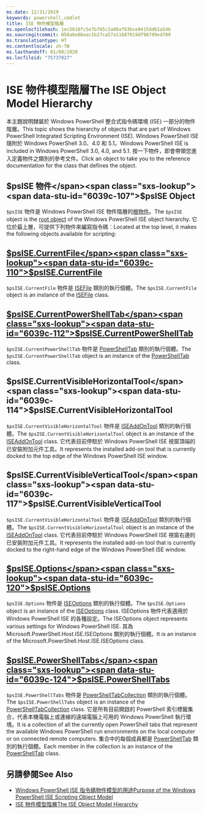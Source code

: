 ```yaml
---
ms.date: 12/31/2019
keywords: powershell,cmdlet
title: ISE 物件模型階層
ms.openlocfilehash: 1ec5810fc5e7b765c2a08af83bce0415dd61a54b
ms.sourcegitcommit: 058a6e86eac1b27ca57a11687019df98709ed709
ms.translationtype: HT
ms.contentlocale: zh-TW
ms.lasthandoff: 01/08/2020
ms.locfileid: "75737027"
---
```

# <a name="the-ise-object-model-hierarchy"></a><span data-ttu-id="6039c-103">ISE 物件模型階層</span><span class="sxs-lookup"><span data-stu-id="6039c-103">The ISE Object Model Hierarchy</span></span>

<span data-ttu-id="6039c-104">本主題說明隸屬於 Windows PowerShell 整合式指令碼環境 (ISE) 一部分的物件階層。</span><span class="sxs-lookup"><span data-stu-id="6039c-104">This topic shows the hierarchy of objects that are part of Windows PowerShell Integrated Scripting Environment (ISE).</span></span> <span data-ttu-id="6039c-105">Windows PowerShell ISE 隨附於 Windows PowerShell 3.0、4.0 和 5.1。</span><span class="sxs-lookup"><span data-stu-id="6039c-105">Windows PowerShell ISE is included in Windows PowerShell 3.0, 4.0, and 5.1.</span></span> <span data-ttu-id="6039c-106">按一下物件，即會帶領您進入定義物件之類別的參考文件。</span><span class="sxs-lookup"><span data-stu-id="6039c-106">Click an object to take you to the reference documentation for the class that defines the object.</span></span>

## <a name="psise-object"></a><span data-ttu-id="6039c-107">$psISE 物件</span><span class="sxs-lookup"><span data-stu-id="6039c-107">$psISE Object</span></span>

<span data-ttu-id="6039c-108">`$psISE` 物件是 Windows PowerShell ISE 物件階層的[根物件](The-ObjectModelRoot-Object.md)。</span><span class="sxs-lookup"><span data-stu-id="6039c-108">The `$psISE` object is the [root object](The-ObjectModelRoot-Object.md) of the Windows PowerShell ISE object hierarchy.</span></span> <span data-ttu-id="6039c-109">它位於最上層，可提供下列物件來編寫指令碼︰</span><span class="sxs-lookup"><span data-stu-id="6039c-109">Located at the top level, it makes the following objects available for scripting:</span></span>

## <a name="psisecurrentfilethe-isefile-objectmd"></a>[<span data-ttu-id="6039c-110">$psISE.CurrentFile</span><span class="sxs-lookup"><span data-stu-id="6039c-110">$psISE.CurrentFile</span></span>](The-ISEFile-Object.md)

<span data-ttu-id="6039c-111">`$psISE.CurrentFile` 物件是 [ISEFile](The-ISEFile-Object.md) 類別的執行個體。</span><span class="sxs-lookup"><span data-stu-id="6039c-111">The `$psISE.CurrentFile` object is an instance of the [ISEFile](The-ISEFile-Object.md) class.</span></span>

## <a name="psisecurrentpowershelltabthe-powershelltab-objectmd"></a>[<span data-ttu-id="6039c-112">$psISE.CurrentPowerShellTab</span><span class="sxs-lookup"><span data-stu-id="6039c-112">$psISE.CurrentPowerShellTab</span></span>](The-PowerShellTab-Object.md)

<span data-ttu-id="6039c-113">`$psISE.CurrentPowerShellTab` 物件是 [PowerShellTab](The-PowerShellTab-Object.md) 類別的執行個體。</span><span class="sxs-lookup"><span data-stu-id="6039c-113">The `$psISE.CurrentPowerShellTab` object is an instance of the [PowerShellTab](The-PowerShellTab-Object.md) class.</span></span>

## <a name="psisecurrentvisiblehorizontaltool"></a><span data-ttu-id="6039c-114">$psISE.CurrentVisibleHorizontalTool</span><span class="sxs-lookup"><span data-stu-id="6039c-114">$psISE.CurrentVisibleHorizontalTool</span></span>

<span data-ttu-id="6039c-115">`$psISE.CurrentVisibleHorizontalTool` 物件是 [ISEAddOnTool](The-ISEAddOnTool-Object.md) 類別的執行個體。</span><span class="sxs-lookup"><span data-stu-id="6039c-115">The `$psISE.CurrentVisibleHorizontalTool` object is an instance of the [ISEAddOnTool](The-ISEAddOnTool-Object.md) class.</span></span> <span data-ttu-id="6039c-116">它代表目前停駐於 Windows PowerShell ISE 視窗頂端的已安裝附加元件工具。</span><span class="sxs-lookup"><span data-stu-id="6039c-116">It represents the installed add-on tool that is currently docked to the top edge of the Windows PowerShell ISE window.</span></span>

## <a name="psisecurrentvisibleverticaltool"></a><span data-ttu-id="6039c-117">$psISE.CurrentVisibleVerticalTool</span><span class="sxs-lookup"><span data-stu-id="6039c-117">$psISE.CurrentVisibleVerticalTool</span></span>

<span data-ttu-id="6039c-118">`$psISE.CurrentVisibleHorizontalTool` 物件是 [ISEAddOnTool](The-ISEAddOnTool-Object.md) 類別的執行個體。</span><span class="sxs-lookup"><span data-stu-id="6039c-118">The `$psISE.CurrentVisibleHorizontalTool` object is an instance of the [ISEAddOnTool](The-ISEAddOnTool-Object.md) class.</span></span> <span data-ttu-id="6039c-119">它代表目前停駐於 Windows PowerShell ISE 視窗右邊的已安裝附加元件工具。</span><span class="sxs-lookup"><span data-stu-id="6039c-119">It represents the installed add-on tool that is currently docked to the right-hand edge of the Windows PowerShell ISE window.</span></span>

## <a name="psiseoptionsthe-iseoptions-objectmd"></a>[<span data-ttu-id="6039c-120">$psISE.Options</span><span class="sxs-lookup"><span data-stu-id="6039c-120">$psISE.Options</span></span>](The-ISEOptions-Object.md)

<span data-ttu-id="6039c-121">`$psISE.Options` 物件是 [ISEOptions](The-ISEOptions-Object.md) 類別的執行個體。</span><span class="sxs-lookup"><span data-stu-id="6039c-121">The `$psISE.Options` object is an instance of the [ISEOptions](The-ISEOptions-Object.md) class.</span></span> <span data-ttu-id="6039c-122">ISEOptions 物件代表適用於 Windows PowerShell ISE 的各種設定。</span><span class="sxs-lookup"><span data-stu-id="6039c-122">The ISEOptions object represents various settings for Windows PowerShell ISE.</span></span> <span data-ttu-id="6039c-123">其為 Microsoft.PowerShell.Host.ISE.ISEOptions 類別的執行個體。</span><span class="sxs-lookup"><span data-stu-id="6039c-123">It is an instance of the Microsoft.PowerShell.Host.ISE.ISEOptions class.</span></span>

## <a name="psisepowershelltabsthe-powershelltabcollection-objectmd"></a>[<span data-ttu-id="6039c-124">$psISE.PowerShellTabs</span><span class="sxs-lookup"><span data-stu-id="6039c-124">$psISE.PowerShellTabs</span></span>](The-PowerShellTabCollection-Object.md)

<span data-ttu-id="6039c-125">`$psISE.PowerShellTabs` 物件是 [PowerShellTabCollection](The-PowerShellTabCollection-Object.md) 類別的執行個體。</span><span class="sxs-lookup"><span data-stu-id="6039c-125">The `$psISE.PowerShellTabs` object is an instance of the [PowerShellTabCollection](The-PowerShellTabCollection-Object.md) class.</span></span> <span data-ttu-id="6039c-126">它是所有目前開啟的 PowerShell 索引標籤集合，代表本機電腦上或連線的遠端電腦上可用的 Windows PowerShell 執行環境。</span><span class="sxs-lookup"><span data-stu-id="6039c-126">It is a collection of all the currently open PowerShell tabs that represent the available Windows PowerShell run environments on the local computer or on connected remote computers.</span></span> <span data-ttu-id="6039c-127">集合中的每個成員都是 [PowerShellTab](The-PowerShellTab-Object.md) 類別的執行個體。</span><span class="sxs-lookup"><span data-stu-id="6039c-127">Each member in the collection is an instance of the [PowerShellTab](The-PowerShellTab-Object.md) class.</span></span>

## <a name="see-also"></a><span data-ttu-id="6039c-128">另請參閱</span><span class="sxs-lookup"><span data-stu-id="6039c-128">See Also</span></span>

- [<span data-ttu-id="6039c-129">Windows PowerShell ISE 指令碼物件模型的用途</span><span class="sxs-lookup"><span data-stu-id="6039c-129">Purpose of the Windows PowerShell ISE Scripting Object Model</span></span>](Purpose-of-the-Windows-PowerShell-ISE-Scripting-Object-Model.md)
- [<span data-ttu-id="6039c-130">ISE 物件模型階層</span><span class="sxs-lookup"><span data-stu-id="6039c-130">The ISE Object Model Hierarchy</span></span>](The-ISE-Object-Model-Hierarchy.md)
